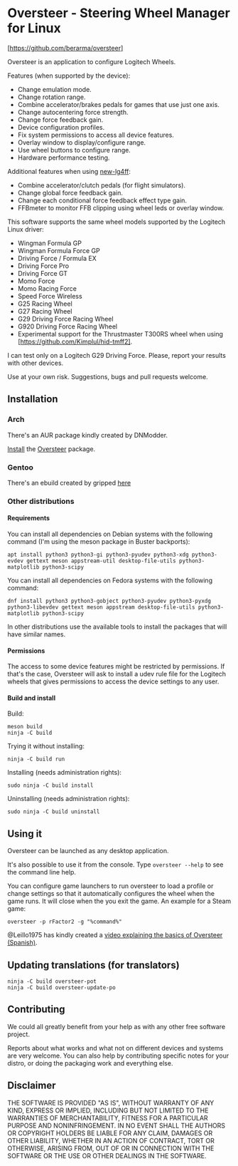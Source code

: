 # Oversteer - Steering Wheel Manager for Linux

[https://github.com/berarma/oversteer]

Oversteer is an application to configure Logitech Wheels.

Features (when supported by the device):

- Change emulation mode.
- Change rotation range.
- Combine accelerator/brakes pedals for games that use just one axis.
- Change autocentering force strength.
- Change force feedback gain.
- Device configuration profiles.
- Fix system permissions to access all device features.
- Overlay window to display/configure range.
- Use wheel buttons to configure range.
- Hardware performance testing.

Additional features when using [new-lg4ff](https://github.com/berarma/new-lg4ff):

- Combine accelerator/clutch pedals (for flight simulators).
- Change global force feedback gain.
- Change each conditional force feedback effect type gain.
- FFBmeter to monitor FFB clipping using wheel leds or overlay window.

This software supports the same wheel models supported by the Logitech Linux
driver:

- Wingman Formula GP
- Wingman Formula Force GP
- Driving Force / Formula EX
- Driving Force Pro
- Driving Force GT
- Momo Force
- Momo Racing Force
- Speed Force Wireless
- G25 Racing Wheel
- G27 Racing Wheel
- G29 Driving Force Racing Wheel
- G920 Driving Force Racing Wheel
- Experimental support for the Thrustmaster T300RS wheel when using [https://github.com/Kimplul/hid-tmff2].

I can test only on a Logitech G29 Driving Force. Please, report your results
with other devices.

Use at your own risk. Suggestions, bugs and pull requests welcome.

## Installation

### Arch

There's an AUR package kindly created by DNModder.

[Install](https://wiki.archlinux.org/index.php/Arch_User_Repository#Installing_packages)
the [Oversteer](https://aur.archlinux.org/packages/oversteer/) package.

### Gentoo

There's an ebuild created by gripped [here](https://github.com/gripped/Logitech-wheel-ebuilds)

### Other distributions

#### Requirements

You can install all dependencies on Debian systems with the following command
(I'm using the meson package in Buster backports):

`apt install python3 python3-gi python3-pyudev python3-xdg python3-evdev
gettext meson appstream-util desktop-file-utils python3-matplotlib
python3-scipy`

You can install all dependencies on Fedora systems with the following command:

`dnf install python3 python3-gobject python3-pyudev python3-pyxdg
python3-libevdev gettext meson appstream desktop-file-utils python3-matplotlib
python3-scipy`

In other distributions use the available tools to install the packages that
will have similar names.

#### Permissions

The access to some device features might be restricted by permissions. If
that's the case, Oversteer will ask to install a udev rule file for the
Logitech wheels that gives permissions to access the device settings to any
user.

#### Build and install

Build:

```shell
meson build
ninja -C build
```

Trying it without installing:

`ninja -C build run`

Installing (needs administration rights):

`sudo ninja -C build install`

Uninstalling (needs administration rights):

`sudo ninja -C build uninstall`

## Using it

Oversteer can be launched as any desktop application.

It's also possible to use it from the console. Type `oversteer --help` to see
the command line help.

You can configure game launchers to run oversteer to load a profile or change
settings so that it automatically configures the wheel when the game runs. It
will close when the you exit the game. An example for a Steam game:

`oversteer -p rFactor2 -g "%command%"`

@Leillo1975 has kindly created a [video explaining the basics of Oversteer
(Spanish)](https://www.youtube.com/watch?v=WdIV1FOkFsw).

## Updating translations (for translators)

```shell
ninja -C build oversteer-pot
ninja -C build oversteer-update-po
```

## Contributing

We could all greatly benefit from your help as with any other free software
project.

Reports about what works and what not on different devices and systems are very
welcome. You can also help by contributing specific notes for your distro, or
doing the packaging work and everything else.

## Disclaimer

THE SOFTWARE IS PROVIDED "AS IS", WITHOUT WARRANTY OF ANY KIND, EXPRESS OR
IMPLIED, INCLUDING BUT NOT LIMITED TO THE WARRANTIES OF MERCHANTABILITY,
FITNESS FOR A PARTICULAR PURPOSE AND NONINFRINGEMENT. IN NO EVENT SHALL THE
AUTHORS OR COPYRIGHT HOLDERS BE LIABLE FOR ANY CLAIM, DAMAGES OR OTHER
LIABILITY, WHETHER IN AN ACTION OF CONTRACT, TORT OR OTHERWISE, ARISING FROM,
OUT OF OR IN CONNECTION WITH THE SOFTWARE OR THE USE OR OTHER DEALINGS IN THE
SOFTWARE.
